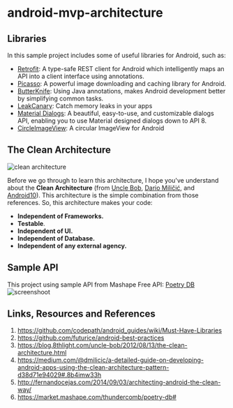 # android-mvp-architecture
## Libraries
In this sample project includes some of useful libraries for Android, such as:
- [Retrofit](http://square.github.io/retrofit/): A type-safe REST client for Android which intelligently maps an API into a client interface using annotations.
- [Picasso](http://square.github.io/picasso/): A powerful image downloading and caching library for Android.
- [ButterKnife](http://jakewharton.github.io/butterknife/): Using Java annotations, makes Android development better by simplifying common tasks.
- [LeakCanary](http://github.com/square/leakcanary): Catch memory leaks in your apps
- [Material Dialogs](http://github.com/afollestad/material-dialogs): A beautiful, easy-to-use, and customizable dialogs API, enabling you to use Material designed dialogs down to API 8.
- [CircleImageView](http://github.com/hdodenhof/CircleImageView): A circular ImageView for Android

## The Clean Architecture
![clean architecture](https://blog.8thlight.com/assets/posts/2012-08-13-the-clean-architecture/CleanArchitecture-81565aba46f035911a5018e77a0f2d4e.jpg)

Before we go through to learn this architecture, I hope you've understand about the **Clean Architecture** (from [Uncle Bob](https://blog.8thlight.com/uncle-bob/2012/08/13/the-clean-architecture.html), [Dario Miličić](https://medium.com/@dmilicic/a-detailed-guide-on-developing-android-apps-using-the-clean-architecture-pattern-d38d71e94029#.8b4imw33h), and [Android10](http://fernandocejas.com/2014/09/03/architecting-android-the-clean-way/)). This architecture is the simple combination from those references. So, this architecture makes your code:
- **Independent of Frameworks.**
- **Testable**.
- **Independent of UI.**
- **Independent of Database.**
- **Independent of any external agency.**

## Sample API
This project using sample API from Mashape Free API: [Poetry DB](https://market.mashape.com/thundercomb/poetry-db#)
![screenshoot](https://cloud.githubusercontent.com/assets/5654040/15206486/cde22fc2-1849-11e6-95eb-8bbf16828da0.png)

## Links, Resources and References
1. https://github.com/codepath/android_guides/wiki/Must-Have-Libraries
2. https://github.com/futurice/android-best-practices
3. https://blog.8thlight.com/uncle-bob/2012/08/13/the-clean-architecture.html
4. https://medium.com/@dmilicic/a-detailed-guide-on-developing-android-apps-using-the-clean-architecture-pattern-d38d71e94029#.8b4imw33h
5. http://fernandocejas.com/2014/09/03/architecting-android-the-clean-way/
6. https://market.mashape.com/thundercomb/poetry-db#
